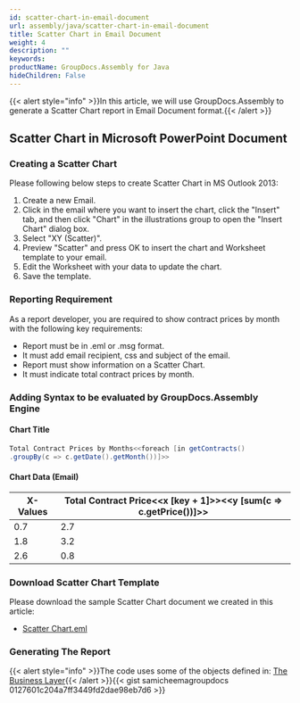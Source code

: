 ```yaml
---
id: scatter-chart-in-email-document
url: assembly/java/scatter-chart-in-email-document
title: Scatter Chart in Email Document
weight: 4
description: ""
keywords: 
productName: GroupDocs.Assembly for Java
hideChildren: False
---
```

{{< alert style="info" >}}In this article, we will use GroupDocs.Assembly to generate a Scatter Chart report in Email Document format.{{< /alert >}}

## Scatter Chart in Microsoft PowerPoint Document

### Creating a Scatter Chart

Please following below steps to create Scatter Chart in MS Outlook 2013:

1.  Create a new Email.
2.  Click in the email where you want to insert the chart, click the "Insert" tab, and then click "Chart" in the illustrations group to open the "Insert Chart" dialog box.
3.  Select "XY (Scatter)".
4.  Preview "Scatter" and press OK to insert the chart and Worksheet template to your email.
5.  Edit the Worksheet with your data to update the chart.
6.  Save the template.

### Reporting Requirement

As a report developer, you are required to show contract prices by month with the following key requirements:

*   Report must be in .eml or .msg format.
*   It must add email recipient, css and subject of the email.
*   Report must show information on a Scatter Chart.
*   It must indicate total contract prices by month.

### Adding Syntax to be evaluated by GroupDocs.Assembly Engine

#### Chart Title

```java
Total Contract Prices by Months<<foreach [in getContracts()
.groupBy(c => c.getDate().getMonth())]>>
```

#### Chart Data (Email)

| X-Values | Total Contract Price<<x [key + 1]>><<y [sum(c => c.getPrice())]>> |
| -------- | ------------------------------------------------------------ |
| 0.7      | 2.7                                                          |
| 1.8      | 3.2                                                          |
| 2.6      | 0.8                                                          |

### Download Scatter Chart Template

Please download the sample Scatter Chart document we created in this article:

*   [Scatter Chart.eml](https://raw.githubusercontent.com/groupdocs-assembly/GroupDocs.Assembly-for-Java/master/Examples/GroupDocs.Assembly.Examples.Java/Data/Storage/Email%20Templates/Bulleted%20List.eml?raw=true)

### Generating The Report

{{< alert style="info" >}}The code uses some of the objects defined in: [The Business Layer](https://docs.groupdocs.com/assembly/java/the-business-layer/){{< /alert >}}{{< gist samicheemagroupdocs 0127601c204a7ff3449fd2dae98eb7d6 >}}


